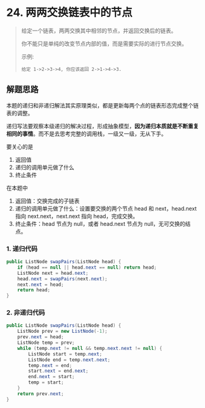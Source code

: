 # 24. 两两交换链表中的节点

> 给定一个链表，两两交换其中相邻的节点，并返回交换后的链表。
>
> 你不能只是单纯的改变节点内部的值，而是需要实际的进行节点交换。
>
> 示例:
>
> ```
> 给定 1->2->3->4, 你应该返回 2->1->4->3.
> ```

## 解题思路

本题的递归和非递归解法其实原理类似，都是更新每两个点的链表形态完成整个链表的调整。

递归写法要观察本级递归的解决过程，形成抽象模型，**因为递归本质就是不断重复相同的事情**。而不是去思考完整的调用栈，一级又一级，无从下手。

要关心的是

1. 返回值
2. 递归的调用单元做了什么
3. 终止条件

在本题中

1. 返回值：交换完成的子链表
2. 递归的调用单元做了什么：设置要交换的两个节点 head 和 next，head.next 指向 next.next，next.next 指向 head，完成交换。
3. 终止条件：head 节点为 null，或者 head.next 节点为 null，无可交换的结点。

### 1. 递归代码

```java
public ListNode swapPairs(ListNode head) {
    if (head == null || head.next == null) return head;
    ListNode next = head.next;
    head.next = swapPairs(next.next);
    next.next = head;
    return head;
}
```

### 2. 非递归代码

```java
public ListNode swapPairs(ListNode head) {
    ListNode prev = new ListNode(-1);
    prev.next = head;
    ListNode temp = prev;
    while (temp.next != null && temp.next.next != null) {
        ListNode start = temp.next;
        ListNode end = temp.next.next;
        temp.next = end;
        start.next = end.next;
        end.next = start;
        temp = start;
    }
    return prev.next;
}
```